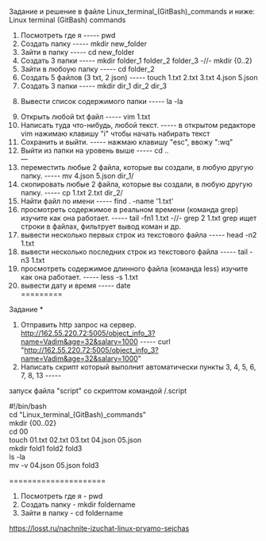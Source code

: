 Задание и решение в файле Linux_terminal_(GitBash)_commands и ниже:
Linux terminal (GitBash) commands

1) Посмотреть где я ----- pwd
2) Создать папку ----- mkdir new_folder
3) Зайти в папку ----- cd new_folder
4) Создать 3 папки ----- mkdir folder_1 folder_2 folder_3 -//- mkdir {0..2}
5) Зайти в любоую папку ----- cd folder_2
6) Создать 5 файлов (3 txt, 2 json) ----- touch 1.txt 2.txt 3.txt 4.json 5.json 
7) Создать 3 папки ----- mkdir dir_1 dir_2 dir_3 
8. Вывести список содержимого папки ----- la -la
9) Открыть любой txt файл ----- vim 1.txt
10) Написать туда что-нибудь, любой текст. ----- в открытом редакторе vim нажимаю клавишу "i" чтобы начать набирать текст
11) Сохранить и выйти. ----- нажмаю клавишу "esc", ввожу ":wq"
12) Выйти из папки на уровень выше ----- cd ..  
—
13) переместить любые 2 файла, которые вы создали, в любую другую папку. ----- mv 4.json 5.json dir_1/
14) скопировать любые 2 файла, которые вы создали, в любую другую папку. ----- cp 1.txt 2.txt dir_2/
15) Найти файл по имени ----- find . -name '1.txt'
16) просмотреть содержимое в реальном времени (команда grep) изучите как она работает. ----- tail -fn1 1.txt -//- grep 2 1.txt grep ищет строки в файлах, фильтрует вывод коман и др.
17) вывести несколько первых строк из текстового файла ----- head -n2 1.txt
18) вывести несколько последних строк из текстового файла ----- tail -n3 1.txt
19) просмотреть содержимое длинного файла (команда less) изучите как она работает. ----- less -s 1.txt 
20) вывести дату и время ----- date  
=========

Задание *
1) Отправить http запрос на сервер.
http://162.55.220.72:5005/object_info_3?name=Vadim&age=32&salary=1000 ----- 
curl "http://162.55.220.72:5005/object_info_3?name=Vadim&age=32&salary=1000"
2) Написать скрипт который выполнит автоматически пункты 3, 4, 5, 6, 7, 8, 13 -----

запуск файла "script" со скриптом командой /.script 

#!/bin/bash  
cd "Linux_terminal_(GitBash)_commands"   
mkdir {00..02}  
cd 00  
touch 01.txt 02.txt 03.txt 04.json 05.json  
mkdir fold1 fold2 fold3  
ls -la  
mv -v 04.json 05.json fold3  

=====================
1) Посмотреть где я - pwd
2) Создать папку - mkdir foldername
3) Зайти в папку - cd foldername

https://losst.ru/nachnite-izuchat-linux-pryamo-sejchas
